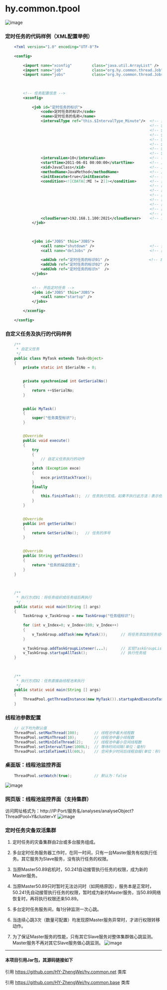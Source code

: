 # hy.common.tpool


![image](images/Relation.png)



### 定时任务的代码样例（XML配置举例）
```xml
	<?xml version="1.0" encoding="UTF-8"?>
	
	<config>
	
		<import name="xconfig"         class="java.util.ArrayList" />
		<import name="job"             class="org.hy.common.thread.Job" />
		<import name="jobs"            class="org.hy.common.thread.Jobs" />
		
		
		
		<!-- 任务配置信息 -->
		<xconfig>
			
		    <job id="定时任务的标识">
		    	<code>定时任务的标识</code>
		    	<name>定时任务的名称</name>
		    	<intervalType ref="this.$IntervalType_Minute"/>  <!-- 按分钟间隔执行 -->
		    	                                                 <!-- $IntervalType_Second  间隔类型: 秒      -->
		    	                                                 <!-- $IntervalType_Minute  间隔类型: 分钟    -->
		    	                                                 <!-- $IntervalType_Hour    间隔类型: 小时    -->
		    	                                                 <!-- $IntervalType_Day     间隔类型: 天      -->
		    	                                                 <!-- $IntervalType_Week    间隔类型: 周      -->
		    	                                                 <!-- $IntervalType_Month   间隔类型: 月      -->
		    	                                                 <!-- $IntervalType_Manual  间隔类型: 手工执行 -->
		    	<intervalLen>10</intervalLen>                    <!-- 每10分钟执行一次 -->
		    	<startTime>2011-06-01 00:00:00</startTime>       <!-- 定时任务生效时间。多个开始时间用分号分隔 -->
		    	<xid>JavaClass</xid>                             <!-- 定时任务执行哪个Java类 -->
		    	<methodName>JavaMethod</methodName>              <!-- 定时任务执行Java类中的哪个方法 -->
		    	<initExecute>true</initExecute>                  <!-- 初始化是否立即执行。默认为：false。可选的 -->
		    	<condition><![CDATA[:MI != 2]]></condition>      <!-- 执行条件：不等于2分时才允许执行任务。可选的 -->
		    	                                                 <!-- 执行条件的占位符：年份(:Y) -->
		    	                                                 <!-- 执行条件的占位符：月份(:M) -->
		    	                                                 <!-- 执行条件的占位符：日期(:D) -->
		    	                                                 <!-- 执行条件的占位符：小时(:H) -->
		    	                                                 <!-- 执行条件的占位符：分钟(:MI) -->
		    	                                                 <!-- 执行条件的占位符：秒钟(:S) -->
		    	                                                 <!-- 执行条件的占位符：年月日(:YMD)，格式为YYYYMMDD 样式的整数类型 -->
		    	<cloudServer>192.168.1.100:2021</cloudServer>    <!-- 云服务上地址及端口。表示执行云端服务器上的任务。可选的 -->
		    </job>
		    
		    
		    
		    <jobs id="JOBS" this="JOBS">
		    	<call name="shutdown" />                         <!-- 停止所有定时任务。预防多次重复加载时的异常 -->
	    		<call name="delJobs" />                          <!-- 删除所有定时任务。预防多次重复加载时的异常 -->
	    	
		    	<addJob ref="定时任务的标识01" />                  <!-- 将定时任务添加到任务池中 -->
		    	<addJob ref="定时任务的标识02" />
		    	<addJob ref="定时任务的标识n"  />
		    </jobs>
		    
		    
		    <!-- 开启定时任务 -->
		    <jobs id="JOBS" this="JOBS">
	    		<call name="startup" />
		    </jobs>
			
		</xconfig>
		
	</config>
```



### 自定义任务及执行的代码样例
```java
	/**
	 * 自定义任务
	 */
	public class MyTask extends Task<Object>
	{
		private static int $SerialNo = 0;
	

		private synchronized int GetSerialNo()
		{
			return ++$SerialNo;
		}
		

		public MyTask() 
		{
			super("任务类型标识");
		}


		@Override
		public void execute() 
		{
			try
			{
				// 自定义任务执行的动作
			}
			catch (Exception exce)
			{
				exce.printStackTrace();
			}
			finally
			{
				this.finishTask();  // 任务执行完成。如果不执行此方法：表示任务将循环往复的一直执行下去
			}
		}

		
		@Override
		public int getSerialNo() 
		{
			return GetSerialNo();   // 任务的序号
		}

		
		@Override
		public String getTaskDesc() 
		{
			return "任务的描述信息";
		}
	}
	
	
	
	/**
	 * 执行方式01：将任务组织成任务组后再执行
	 */
	public static void main(String [] args)
	{
		TaskGroup v_TaskGroup = new TaskGroup("任务组标识");
		
		for (int v_Index=0; v_Index<100; v_Index++)
		{
			v_TaskGroup.addTask(new MyTask());      // 将任务添加到任务组中
		}
		
		v_TaskGroup.addTaskGroupListener(...);      // 实现TaskGroupListener接口后，可在任务均完成时触发指定动作（可选的）
		v_TaskGroup.startupAllTask();               // 执行任务组
	}
	
	
	
	/**
	 * 执行方式02：任务直接由线程池来执行
	 */
	public static void main(String [] args)
	{
		ThreadPool.getThreadInstance(new MyTask()).startupAndExecuteTask();
	}
```



### 线程池参数配置
```java
	// 以下均为默认值
	ThreadPool.setMaxThread(100);       // 线程池中最大线程数
	ThreadPool.setMinThread(10);        // 线程池中最小线程数
	ThreadPool.setMinIdleThread(2);     // 线程池中最小空闲线程数
	ThreadPool.setIntervalTime(1000L);  // 等待时间间隔(单位：毫秒)
	ThreadPool.setIdleTimeKill(60L);    // 空闲多少时间后线程自毁(单位：秒)
```



### 桌面版：线程池监控界面
```java
	ThreadPool.setWatch(true);          // 默认为：false
```
![image](images/ThreadPoolWatch.png)



### 网页版：线程池监控界面（支持集群）
访问网址格式为：http://IP:Port/服务名/analyses/analyseObject?ThreadPool=Y&cluster=Y
![image](images/ThreadPoolWatch_Web.png)



### 定时任务灾备双活集群
1. 定时任务的灾备集群由2台或多台服务组成。

2. 多台定时任务服务器工作时，在同一时间，只有一台Master服务有权执行任务。其它服务为Slave服务，没有执行任务的权限。

3. 当原Master50.89宕机时，50.241自动接管执行任务的权限，成为新的Master服务。

4. 当原Master50.89只时暂时无法访问时（如网络原因），服务本是正常时，50.241先自动接管执行任务的权限，暂时成为新的Master服务，当50.89网络恢复时，再将执行权限还来50.89。

5. 多台定时任务服务间，每1分钟监测一次心跳。

6. 当连续心跳3次（数量可配置）均发现原Master服务异常时，才进行权限转移动作。

7. 为了保证Master服务的性能，只有其它Slave服务对整体集群做心跳监测。Master服务不再对其它Slave服务做心跳监测。
![image](images/定时任务灾备双活集群.png)

---
#### 本项目引用Jar包，其源码链接如下
引用 https://github.com/HY-ZhengWei/hy.common.net 类库

引用 https://github.com/HY-ZhengWei/hy.common.base 类库
